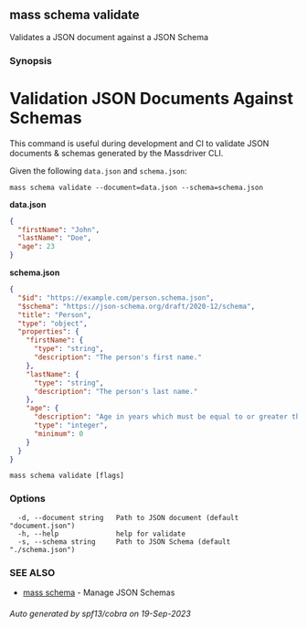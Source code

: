 ## mass schema validate

Validates a JSON document against a JSON Schema

### Synopsis

# Validation JSON Documents Against Schemas

This command is useful during development and CI to validate JSON documents & schemas generated by the Massdriver CLI.

Given the following `data.json` and `schema.json`:

```shell
mass schema validate --document=data.json --schema=schema.json
```

**data.json**

```json
{
  "firstName": "John",
  "lastName": "Doe",
  "age": 23
}
```

**schema.json**

```json
{
  "$id": "https://example.com/person.schema.json",
  "$schema": "https://json-schema.org/draft/2020-12/schema",
  "title": "Person",
  "type": "object",
  "properties": {
    "firstName": {
      "type": "string",
      "description": "The person's first name."
    },
    "lastName": {
      "type": "string",
      "description": "The person's last name."
    },
    "age": {
      "description": "Age in years which must be equal to or greater than zero.",
      "type": "integer",
      "minimum": 0
    }
  }
}
```


```
mass schema validate [flags]
```

### Options

```
  -d, --document string   Path to JSON document (default "document.json")
  -h, --help              help for validate
  -s, --schema string     Path to JSON Schema (default "./schema.json")
```

### SEE ALSO

* [mass schema](mass_schema.md)	 - Manage JSON Schemas

###### Auto generated by spf13/cobra on 19-Sep-2023
